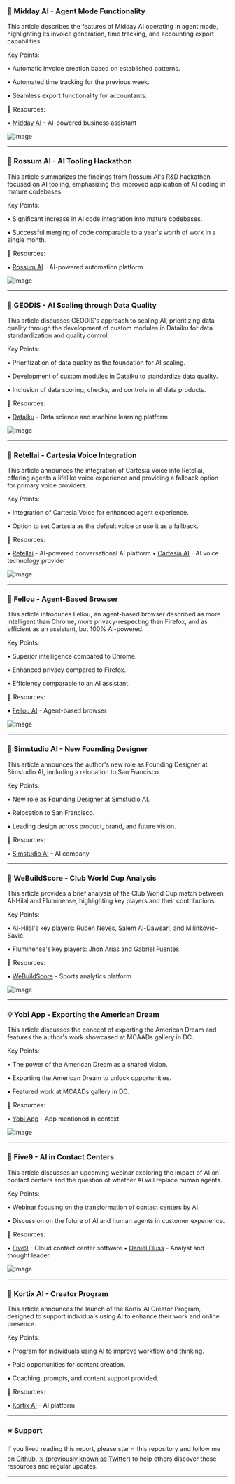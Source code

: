 ### 🤖 Midday AI - Agent Mode Functionality

This article describes the features of Midday AI operating in agent mode, highlighting its invoice generation, time tracking, and accounting export capabilities.


Key Points:

• Automatic invoice creation based on established patterns.

• Automated time tracking for the previous week.


• Seamless export functionality for accountants.



🔗 Resources:

• [Midday AI](https://x.com/middayai) - AI-powered business assistant

![Image](https://pbs.twimg.com/media/GvGUsbmaAAQYptx?format=jpg&name=small)


---

### 🤖 Rossum AI - AI Tooling Hackathon

This article summarizes the findings from Rossum AI's R&D hackathon focused on AI tooling, emphasizing the improved application of AI coding in mature codebases.


Key Points:

• Significant increase in AI code integration into mature codebases.

• Successful merging of code comparable to a year's worth of work in a single month.


🔗 Resources:

• [Rossum AI](https://x.com/RossumAi) - AI-powered automation platform

![Image](https://pbs.twimg.com/media/GvBI-xJWkAA9a5K?format=png&name=small)


---

### 🤖 GEODIS - AI Scaling through Data Quality

This article discusses GEODIS's approach to scaling AI, prioritizing data quality through the development of custom modules in Dataiku for data standardization and quality control.


Key Points:

• Prioritization of data quality as the foundation for AI scaling.

• Development of custom modules in Dataiku to standardize data quality.


• Inclusion of data scoring, checks, and controls in all data products.


🔗 Resources:

• [Dataiku](https://x.com/dataiku) - Data science and machine learning platform

![Image](https://pbs.twimg.com/ext_tw_video_thumb/1941482195027181568/pu/img/Ok6WKKxc5d8IF00o.jpg)


---

### 🚀 Retellai - Cartesia Voice Integration

This article announces the integration of Cartesia Voice into Retellai, offering agents a lifelike voice experience and providing a fallback option for primary voice providers.


Key Points:

• Integration of Cartesia Voice for enhanced agent experience.

• Option to set Cartesia as the default voice or use it as a fallback.



🔗 Resources:

• [Retellai](https://x.com/retellai) - AI-powered conversational AI platform
• [Cartesia AI](https://x.com/cartesia_ai) - AI voice technology provider

![Image](https://pbs.twimg.com/amplify_video_thumb/1941194463876939776/img/rbZXCm_ZgJ-Yf4uu.jpg)


---

### 🤖 Fellou - Agent-Based Browser

This article introduces Fellou, an agent-based browser described as more intelligent than Chrome, more privacy-respecting than Firefox, and as efficient as an assistant, but 100% AI-powered.


Key Points:

•  Superior intelligence compared to Chrome.

• Enhanced privacy compared to Firefox.


• Efficiency comparable to an AI assistant.


🔗 Resources:

• [Fellou AI](https://x.com/FellouAI) - Agent-based browser

![Image](https://pbs.twimg.com/media/Gu2r7YzXgAA63yT?format=png&name=small)


---

### 🤖 Simstudio AI - New Founding Designer

This article announces the author's new role as Founding Designer at Simstudio AI, including a relocation to San Francisco.


Key Points:

• New role as Founding Designer at Simstudio AI.

• Relocation to San Francisco.


• Leading design across product, brand, and future vision.


🔗 Resources:

• [Simstudio AI](https://x.com/simstudioai) - AI company


---

### 🤖 WeBuildScore - Club World Cup Analysis

This article provides a brief analysis of the Club World Cup match between Al-Hilal and Fluminense, highlighting key players and their contributions.


Key Points:

• Al-Hilal's key players: Ruben Neves, Salem Al-Dawsari, and Milinković-Savić.

• Fluminense's key players: Jhon Arias and Gabriel Fuentes.



🔗 Resources:

• [WeBuildScore](https://x.com/webuildscore) - Sports analytics platform

![Image](https://pbs.twimg.com/media/GvCB32RW8AAiCmH?format=jpg&name=small)


---

### 💡 Yobi App - Exporting the American Dream

This article discusses the concept of exporting the American Dream and features the author's work showcased at MCAADs gallery in DC.


Key Points:

•  The power of the American Dream as a shared vision.

•  Exporting the American Dream to unlock opportunities.


•  Featured work at MCAADs gallery in DC.


🔗 Resources:

• [Yobi App](https://x.com/yobi_app) - App mentioned in context


![Image](https://pbs.twimg.com/amplify_video_thumb/1941190666744119296/img/8zzOBE9t6X8Sgydk.jpg)


---

### 🤖 Five9 - AI in Contact Centers

This article discusses an upcoming webinar exploring the impact of AI on contact centers and the question of whether AI will replace human agents.


Key Points:

•  Webinar focusing on the transformation of contact centers by AI.

•  Discussion on the future of AI and human agents in customer experience.


🔗 Resources:

• [Five9](https://x.com/Five9) - Cloud contact center software
• [Daniel Fluss](https://x.com/dfluss) - Analyst and thought leader


![Image](https://pbs.twimg.com/media/GvB56yqXIAAJZJm?format=jpg&name=small)


---

### 🚀 Kortix AI - Creator Program

This article announces the launch of the Kortix AI Creator Program, designed to support individuals using AI to enhance their work and online presence.


Key Points:

•  Program for individuals using AI to improve workflow and thinking.

•  Paid opportunities for content creation.


•  Coaching, prompts, and content support provided.



🔗 Resources:

• [Kortix AI](https://x.com/kortixai) - AI platform


---

### ⭐️ Support

If you liked reading this report, please star ⭐️ this repository and follow me on [Github](https://github.com/Drix10), [𝕏 (previously known as Twitter)](https://x.com/DRIX_10_) to help others discover these resources and regular updates.

---